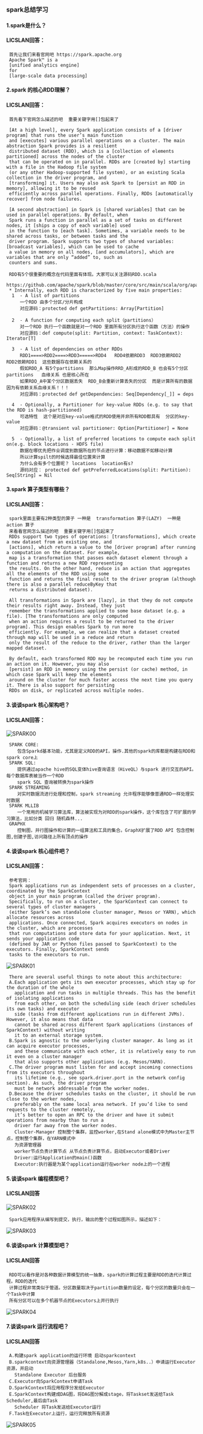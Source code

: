 ### spark总结学习
#### 1.spark是什么？
#### LICSLAN回答：
     首先让我们来看官网吧 https://spark.apache.org
     Apache Spark™ is a 
     [unified analytics engine]
     for 
     [large-scale data processing]
#### 2.spark 的核心RDD理解？
#### LICSLAN回答：
     首先看下官网怎么描述的吧  重要关键字用[]包起来了
     
     [At a high level], every Spark application consists of a [driver program] that runs the user’s main function 
     and [executes] various parallel operations on a cluster. The main abstraction Spark provides is a resilient 
     distributed dataset (RDD), which is a [collection of elements partitioned] across the nodes of the cluster 
     that can be operated on in parallel. RDDs are [created by] starting with a file in the Hadoop file system 
     (or any other Hadoop-supported file system), or an existing Scala collection in the driver program, and 
     [transforming] it. Users may also ask Spark to [persist an RDD in memory], allowing it to be reused 
     efficiently across parallel operations. Finally, RDDs [automatically recover] from node failures.
     
     [A second abstraction] in Spark is [shared variables] that can be used in parallel operations. By default, when 
     Spark runs a function in parallel as a set of tasks on different nodes, it [ships a copy of each variable] used 
     in the function to [each task]. Sometimes, a variable needs to be shared across tasks, or between tasks and the 
     driver program. Spark supports two types of shared variables: [broadcast variables], which can be used to cache 
     a value in memory on all nodes, [and accumulators], which are variables that are only “added” to, such as 
     counters and sums.
     
     RDD有5个很重要的概念在代码里面有体现。大家可以关注源码RDD.scala
     https://github.com/apache/spark/blob/master/core/src/main/scala/org/apache/spark/rdd/RDD.scala 
     * Internally, each RDD is characterized by five main properties:
      1  - A list of partitions   
      	 一个RDD 由多个分区/分片构成
      	 对应源码：protected def getPartitions: Array[Partition]
     
      2  - A function for computing each split（partitions） 
      	 对一个RDD 执行一个函数就是对一个RDD 里面所有分区执行这个函数（方法）的操作  
      	 对应源码：def compute(split: Partition, context: TaskContext): Iterator[T]
     
      3  - A list of dependencies on other RDDs
      	 RDD1====>RDD2====>RDD3=====>RDD4   RDD4依赖RDD3  RDD3依赖RDD2  RDD2依赖RDD1  这些数据存在依赖关系的
      	 假如RDD_A 有5个partitions  那么Map操作RRD_A形成的RDD_B 也会有5个分区partitions   血缘关系 也是核心所在 
      	 如果RDD_A中某个分区数据丢失  RDD_B会重新计算丢失的分区  而是计算所有的数据  因为有依赖关系血缘关系！！！
     	 对应源码：protected def getDependencies: Seq[Dependency[_]] = deps
     
      4  - Optionally, a Partitioner for key-value RDDs (e.g. to say that the RDD is hash-partitioned)
      	 可选特性  这个是对应key-value格式的RDD使用并非所有RDD都具有  分区的key-value
      	 对应源码：@transient val partitioner: Option[Partitioner] = None
     
      5  - Optionally, a list of preferred locations to compute each split on(e.g. block locations - HDFS file)
      	 数据在哪优先把作业调度到数据所在的节点进行计算：移动数据不如移动计算
      	 所以计算spilt的时候选择最佳位置来计算
      	 为什么会有多个位置呢？ locations  location有s?
      	 源码对应： protected def getPreferredLocations(split: Partition): Seq[String] = Nil
#### 3.spark 算子类型有哪些？
#### LICSLAN回答：
     spark里面主要有2种类型的算子 一种是  transformation 算子(LAZY)  一种是 action 算子
     来看看官网怎么描述的吧  重要关键字用[]包起来了
     RDDs support two types of operations: [transformations], which create a new dataset from an existing one, and 
     [actions], which return a value to the [driver program] after running a computation on the dataset. For example, 
     map is a transformation that passes each dataset element through a function and returns a new RDD representing 
     the results. On the other hand, reduce is an action that aggregates all the elements of the RDD using some 
     function and returns the final result to the driver program (although there is also a parallel reduceByKey that
     returns a distributed dataset).
     
     All transformations in Spark are [lazy], in that they do not compute their results right away. Instead, they just 
     remember the transformations applied to some base dataset (e.g. a file). [The transformations are only computed 
     when an action requires a result to be returned to the driver program]. This design enables Spark to run more 
     efficiently. For example, we can realize that a dataset created through map will be used in a reduce and return 
     only the result of the reduce to the driver, rather than the larger mapped dataset.
     
     By default, each transformed RDD may be recomputed each time you run an action on it. However, you may also 
     [persist] an RDD in memory using the persist (or cache) method, in which case Spark will keep the elements 
     around on the cluster for much faster access the next time you query it. There is also support for persisting
     RDDs on disk, or replicated across multiple nodes.	  
     
#### 3.谈谈spark 核心架构吧？
#### LICSLAN回答： 
![SPARK00](https://github.com/licslan/interview-ing/raw/master/SPARK/SPARK00.jpg)  
     
     SPARK CORE:
        包含Sparkd基本功能，尤其是定义RDD的API，操作.其他的spark的库都是构建在RDD和spark core上
     SPARK SQL:
        提供通过apache hive的SQL变体hive查询语言（HiveQL）与spark 进行交互的API。每个数据库表被当作一个RDD
        spark SQL 查询被转换为spark操作
     SPARK STREAMING
        对实时数据流进行处理和控制，spark streaming 允许程序能够像普通RDD一样处理实时数据
     SPARK MLLIB
        一个常用的机械学习算法库，算法被实现为对RDD的spark操作，这个库包含了可扩展的学习算法，比如分类 回归 随机森林...
     GRAPHX
        控制图，并行图操作和计算的一组算法和工具的集合。GraphX扩展了RDD API 包含控制图,创建子图,访问路径上所有顶点的操作              
#### 4.谈谈spark 核心组件吧？
#### LICSLAN回答：
     参考官网：
     Spark applications run as independent sets of processes on a cluster, coordinated by the SparkContext 
     object in your main program (called the driver program).
     Specifically, to run on a cluster, the SparkContext can connect to several types of cluster managers 
     (either Spark’s own standalone cluster manager, Mesos or YARN), which allocate resources across 
     applications. Once connected, Spark acquires executors on nodes in the cluster, which are processes 
     that run computations and store data for your application. Next, it sends your application code 
     (defined by JAR or Python files passed to SparkContext) to the executors. Finally, SparkContext sends 
     tasks to the executors to run.
![SPARK01](https://github.com/licslan/interview-ing/raw/master/SPARK/SPARK01.jpg)
     
     There are several useful things to note about this architecture:
     A.Each application gets its own executor processes, which stay up for the duration of the whole 
       application and run tasks in multiple threads. This has the benefit of isolating applications 
       from each other, on both the scheduling side (each driver schedules its own tasks) and executor 
       side (tasks from different applications run in different JVMs). However, it also means that data 
       cannot be shared across different Spark applications (instances of SparkContext) without writing 
       it to an external storage system.
     B.Spark is agnostic to the underlying cluster manager. As long as it can acquire executor processes, 
       and these communicate with each other, it is relatively easy to run it even on a cluster manager 
       that also supports other applications (e.g. Mesos/YARN).
     C.The driver program must listen for and accept incoming connections from its executors throughout 
       its lifetime (e.g., see spark.driver.port in the network config section). As such, the driver program 
       must be network addressable from the worker nodes.
     D.Because the driver schedules tasks on the cluster, it should be run close to the worker nodes, 
       preferably on the same local area network. If you’d like to send requests to the cluster remotely, 
       it’s better to open an RPC to the driver and have it submit operations from nearby than to run a 
       driver far away from the worker nodes.
       Cluster-Manager 控制整个集群，监控worker,在Stand alone模式中为Master主节点，控制整个集群，在YARN模式中
       为资源管理器
       worker节点负责计算节点 从节点负责计算节点，启动Executor或者Driver
       Driver:运行Application的main()函数
       Executor:执行器是为某个application运行在worker node上的一个进程
#### 5.谈谈spark 编程模型吧？
#### LICSLAN回答
![SPARK02](https://github.com/licslan/interview-ing/raw/master/SPARK/SPARK02.jpg)<br>
     
     Spark应用程序从编写到提交，执行，输出的整个过程如图所示，描述如下：
![SPARK03](https://github.com/licslan/interview-ing/raw/master/SPARK/SPARK03.jpg)     
#### 6.谈谈spark 计算模型吧？
#### LICSLAN回答
     RDD可以看作是对各种数据计算模型的统一抽象，spark的计算过程主要是RDD的迭代计算过程。RDD的迭代
     计算过程非常类似于管道。分区数量取决于partition数量的设定，每个分区的数量只会在一个Task中计算
     所有分区可以在多个机器节点的Executors上并行执行   
![SPARK04](https://github.com/licslan/interview-ing/raw/master/SPARK/SPARK04.jpg) 
#### 7.谈谈spark 运行流程吧？
#### LICSLAN回答
     A.构建spark application的运行环境 启动sparkcontext
     B.sparkcontext向资源管理器（Standalone,Mesos,Yarn,k8s..）申请运行Executor资源，并启动
       Standalone Executor 后台服务
     C.Executor向SparkContext申请Task
     D.SparkContext将应用程序分发给Executor
     E.SparkContext构建成DAG图，将DAG图分解成stage，将Taskset发送给Task Scheduler,最后由Task
       Scheduler 将Task发送给Executor运行
     F.Task在Executor上运行，运行完释放所有资源   
![SPARK05](https://github.com/licslan/interview-ing/raw/master/SPARK/SPARK05.jpg)      
     
     
     
     
                              
